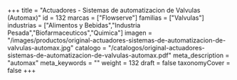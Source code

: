 +++
title = "Actuadores - Sistemas de automatizacion de Valvulas (Automax)"
id = 132
marcas = ["Flowserve"]
familias = ["Valvulas"]
industrias = ["Alimentos y Bebidas","Industria Pesada","Biofarmaceuticos","Quimica"]
imagen = "/images/productos/original-actuadores-sistemas-de-automatizacion-de-valvulas-automax.jpg"
catalogo = "/catalogos/original-actuadores-sistemas-de-automatizacion-de-valvulas-automax.pdf"
meta_description = "automax"
meta_keywords = ""
weight = 132
draft = false
taxonomyCover = false
+++
